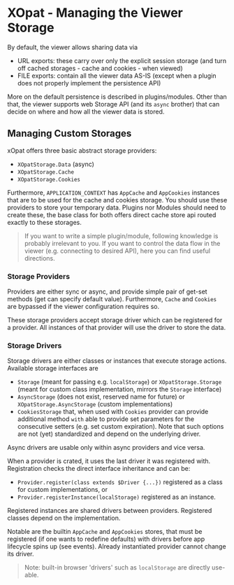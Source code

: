 # XOpat - Managing the Viewer Storage

By default, the viewer allows sharing data via
 - URL exports: these carry over only the explicit session storage (and turn off cached storages - cache and cookies -
 when viewed)
 - FILE exports: contain all the viewer data AS-IS (except when a plugin does not properly implement
 the persistence API)

More on the default persistence is described in plugins/modules. Other than that,
the viewer supports web Storage API (and its `async` brother) that can decide on
where and how all the viewer data is stored.

## Managing Custom Storages

xOpat offers three basic abstract storage providers:
 - ``XOpatStorage.Data`` (async)
 - ``XOpatStorage.Cache``
 - ``XOpatStorage.Cookies``

Furthermore, ``APPLICATION_CONTEXT`` has `AppCache` and `AppCookies` instances
that are to be used for the cache and cookies storage. You should use these
providers to store your temporary data. Plugins nor Modules should need
to create these, the base class for both offers direct cache store api routed
exactly to these storages.

> If you want to write a simple plugin/module, following knowledge is probably
irrelevant to you. If you want to control the data flow in the viewer
(e.g. connecting to desired API), here you can find useful directions.

### Storage Providers
Providers are either sync or async, and provide simple pair of
get-set methods (get can specify default value). Furthermore,
``Cache`` and `Cookies` are bypassed if the viewer configuration requires so.

These storage providers accept storage driver which can be registered for a provider.
All instances of that provider will use the driver to store the data.

### Storage Drivers
Storage drivers are either classes or instances that execute storage actions.
Available storage interfaces are
 - ``Storage`` (meant for passing e.g. `localStorage`) or `XOpatStorage.Storage` (meant for
 custom class implementation, mirrors the `Storage` interface)
 - ``AsyncStorage`` (does not exist, reserved name for future) or `XOpatStorage.AsyncStorage`
 (custom implementations)
 - ``CookiesStorage`` that, when used with `Cookies` provider can provide additional method `with`
able to provide set parameters for the consecutive setters (e.g. set custom expiration). Note
that such options are not (yet) standardized and depend on the underlying driver.

Async drivers are usable only within async providers and vice versa.

When a provider is crated, it uses the last driver it was registered with.
Registration checks the direct interface inheritance and can be:
 - ``Provider.register(class extends $Driver {...})`` registered as a class for custom implementations, or
 - ``Provider.registerInstance(localStorage)`` registered as an instance.

Registered instances are shared drivers between providers. Registered classes depend on the implementation.

Notable are the builtin ``AppCache`` and `AppCookies` stores, that
must be registered (if one wants to redefine defaults) with drivers before app lifecycle spins up (see events).
Already instantiated provider cannot change its driver.

> Note: built-in browser 'drivers' such as ``localStorage`` are directly use-able.
